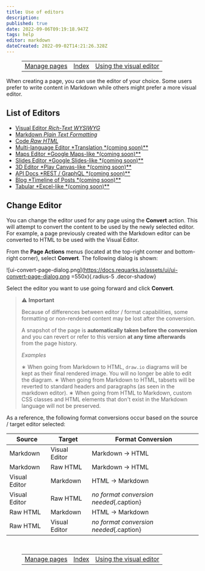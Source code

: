 ```yaml
---
title: Use of editors
description: 
published: true
date: 2022-09-06T09:19:18.947Z
tags: help
editor: markdown
dateCreated: 2022-09-02T14:21:26.328Z
---
```


<figure class="table chapter-navigator">
  <table>
    <tbody>
      <tr>
        <td><a href="/en/help/web_pages">Manage pages</a></td>
        <td><a href="/en/help">Index</a></td>
        <td><a href="/en/help/web_visual_editor">Using the visual editor</a></td>
      </tr>
    </tbody>
  </table>
</figure>
 
When creating a page, you can use the editor of your choice. Some users prefer to write content in Markdown while others might prefer a more visual editor.

## List of  Editors

- [Visual Editor *Rich-Text WYSIWYG*](/en/help/web_visual_editor)
- [Markdown *Plain Text Formatting*](/en/help/web_markdown_editor)
- [Code *Raw HTML*](/en/help/web_html_editor)
- [Multi-language Editor *Translation *(coming soon)**](/en/help/web_multi_editor)
- [Maps Editor *Google Maps-like *(coming soon)**](/en/help/web_map_editor)
- [Slides Editor *Google Slides-like *(coming soon)**](/en/help/web_map_editor)
- [3D Editor *Play Canvas-like *(coming soon)**](/en/help/web_3d_editor)
- [API Docs *REST / GraphQL *(coming soon)**](/en/help/web_api) 
- [Blog *Timeline of Posts *(coming soon)**](/en/help/web_blog)
- [Tabular *Excel-like *(coming soon)**](/en/help/web_tabular)

## Change Editor

You can change the editor used for any page using the **Convert** action. This will attempt to convert the content to be used by the newly selected editor. For example, a page previously created with the Markdown editor can be converted to HTML to be used with the Visual Editor.

From the **Page Actions** menus (located at the top-right corner and bottom-right corner), select **Convert**. The following dialog is shown:

![ui-convert-page-dialog.png](https://docs.requarks.io/assets/ui/ui-convert-page-dialog.png =550x){.radius-5 .decor-shadow}

Select the editor you want to use going forward and click **Convert**.

> :warning: **Important**
>
> Because of differences between editor / format capabilities, some formatting or non-rendered content may be lost after the conversion.
>
> A snapshot of the page is **automatically taken before the conversion** and you can revert or refer to this version **at any time afterwards** from the page history.
>
> _Examples_
>
> &#8727; When going from Markdown to HTML, `draw.io` diagrams will be kept as their final rendered image. You will no longer be able to edit the diagram.
> &#8727; When going from Markdown to HTML, tabsets will be reverted to standard headers and paragraphs (as seen in the markdown editor).
> &#8727; When going from HTML to Markdown, custom CSS classes and HTML elements that don't exist in the Markdown language will not be preserved.

As a reference, the following format conversions occur based on the source / target editor selected:

| Source | Target | Format Conversion
| -- | -- | -- |
| Markdown | Visual Editor | Markdown &rarr; HTML |
| Markdown | Raw HTML | Markdown &rarr; HTML |
| Visual Editor | Markdown | HTML &rarr; Markdown |
| Visual Editor | Raw HTML | *no format conversion needed*{.caption} |
| Raw HTML | Markdown | HTML &rarr; Markdown |
| Raw HTML | Visual Editor | *no format conversion needed*{.caption} |



<br>

<figure class="table chapter-navigator">
  <table>
    <tbody>
      <tr>
        <td><a href="/en/help/web_pages">Manage pages</a></td>
        <td><a href="/en/help">Index</a></td>
        <td><a href="/en/help/web_visual_editor">Using the visual editor</a></td>
      </tr>
    </tbody>
  </table>
</figure>